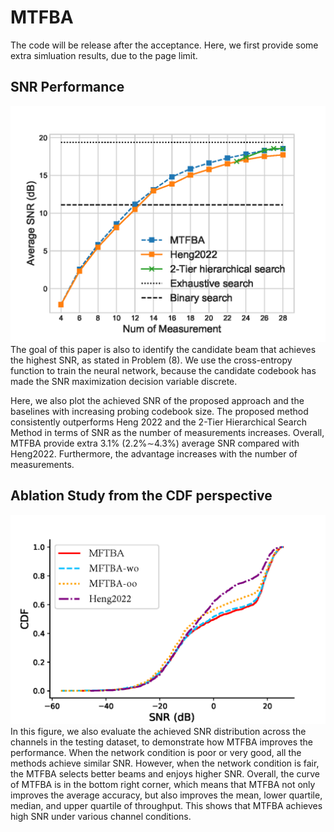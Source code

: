 # MTFBA
The code will be release after the acceptance. Here, we first provide some extra simluation results, due to the page limit.

## SNR Performance
![SNR](./figures/SNR_VS_Codebook1214.png)
The goal of this paper is also to identify the candidate beam that achieves the highest SNR, as stated in Problem (8). We use the cross-entropy function to train the neural network, because the candidate codebook has made the SNR maximization decision variable discrete.

Here, we also plot the achieved SNR of the proposed approach and the baselines with increasing probing codebook size. The proposed method consistently outperforms Heng 2022 and the 2-Tier Hierarchical Search Method in terms of SNR as the number of measurements increases. Overall, MTFBA provide extra 3.1% (2.2%∼4.3%) average SNR compared with Heng2022. Furthermore, the advantage increases with the number of measurements.

## Ablation Study from the CDF perspective
![CDF](./figures/Ablation_FastBeamAlignment_CDFv4.png)
In this figure, we also evaluate the achieved SNR distribution across the channels in the testing dataset, to demonstrate how MTFBA improves the performance. When the network condition is poor or very good, all the methods achieve similar SNR. However, when the network condition is fair, the MTFBA selects better beams and enjoys higher SNR. Overall, the curve of MTFBA is in the bottom right corner, which means that MTFBA not only improves the average accuracy, but also improves the mean, lower quartile, median, and upper quartile of throughput. This shows that MTFBA achieves high SNR under various channel conditions.
